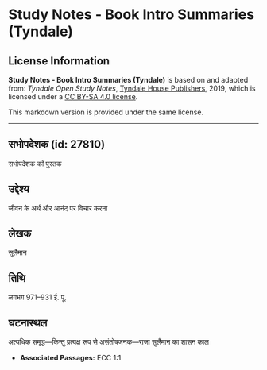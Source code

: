 # Study Notes - Book Intro Summaries (Tyndale)

## License Information

**Study Notes - Book Intro Summaries (Tyndale)** is based on and adapted from: _Tyndale Open Study Notes_, [Tyndale House Publishers](https://tyndaleopenresources.com/), 2019, which is licensed under a [CC BY-SA 4.0 license](https://creativecommons.org/licenses/by-sa/4.0/legalcode.en).

This markdown version is provided under the same license.



--------------------------------

## सभोपदेशक (id: 27810)

सभोपदेशक की पुस्तक

उद्देश्य
--------

जीवन के अर्थ और आनंद पर विचार करना

लेखक
----

सुलैमान

तिथि
----

लगभग 971–931 ई. पू.

घटनास्थल
--------

अत्यधिक समृद्ध—किन्तु प्रत्यक्ष रूप से असंतोषजनक—राजा सुलैमान का शासन काल

* **Associated Passages:** ECC 1:1

